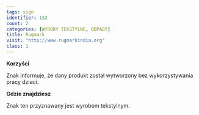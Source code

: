 ```yaml
---
tags: sign
identifier: 132
count: 2
categories: [WYROBY TEKSTYLNE, ODPADY]
title: Rugmark
visit: "http://www.rugmarkindia.org"
class: 1
---
```

**Korzyści**

Znak informuje, że dany produkt został wytworzony bez wykorzystywania pracy dzieci.

**Gdzie znajdziesz**

Znak ten przyznawany jest wyrobom tekstylnym.
